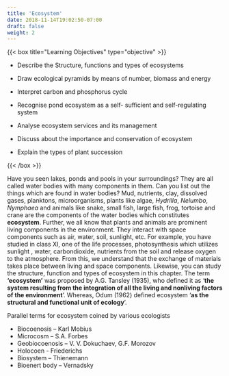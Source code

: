 ```yaml
---
title: 'Ecosystem'
date: 2018-11-14T19:02:50-07:00
draft: false
weight: 2
---
```




{{< box title="Learning Objectives" type="objective" >}}

* Describe the Structure, functions and types of ecosystems

	
* Draw ecological pyramids by means of number, biomass and energy
	
* Interpret carbon and phosphorus cycle
	

* Recognise pond ecosystem as a self- sufficient and self-regulating system
	
* Analyse ecosystem services and its management

* Discuss about the importance and conservation of ecosystem

* Explain the types of plant succession


{{< /box >}}



Have you seen lakes, ponds and pools in your surroundings? They are all called water bodies with many components in them. Can you list out the things which are found in water bodies? Mud, nutrients, clay, dissolved gases, planktons, microorganisms, plants like algae, *Hydrilla*, *Nelumbo*, *Nymphaea* and animals like snake, small fish, large fish, frog, tortoise and crane are the components of the water bodies which constitutes **ecosystem**. Further, we all know that plants and animals are prominent living components in the environment. They interact with space components such as air, water, soil, sunlight, etc. For example, you have studied in class XI, one of the life processes, photosynthesis which utilizes sunlight , water, carbondioxide, nutrients from the soil and release oxygen to the atmosphere. From this, we understand that the exchange of materials takes place between living and space components. Likewise, you can study the structure, function and types of ecosystem in this chapter. The term **‘ecosystem’** was proposed by A.G. Tansley (1935), who defined it as ‘**the system resulting from **the** **integration of all the living and nonliving** **factors** of the environment**’. Whereas, Odum (1962) defined ecosystem ‘**as the structural and functional unit of ecology**’.


Parallel terms for ecosystem coined by various ecologists

* Biocoenosis – Karl Mobius
* Microcosm – S.A. Forbes
* Geobiocoenosis – V. V. Dokuchaev, G.F. Morozov
* Holocoen - Friederichs
* Biosystem – Thienemann
* Bioenert body – Vernadsky






